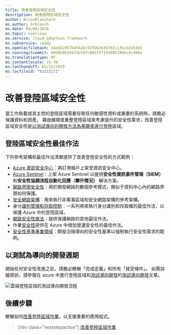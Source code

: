 ```yaml
---
title: 改善登陸區域安全性
description: 改善登陸區域安全性
author: BrianBlanchard
ms.author: brblanch
ms.date: 04/04/2020
ms.topic: overview
ms.service: cloud-adoption-framework
ms.subservice: ready
ms.openlocfilehash: 3debb2057b4f4a6c925b62b3d783c135c5d2b3bb
ms.sourcegitcommit: 60d8b863d431b5d7c005f2f14488620b6c4c49be
ms.translationtype: MT
ms.contentlocale: zh-TW
ms.lasthandoff: 05/12/2020
ms.locfileid: "83215172"
---
```

<!-- cSpell:ignore SIEM -->

# <a name="improve-landing-zone-security"></a>改善登陸區域安全性

當工作負載或其主控的登陸區域需要存取任何敏感性資料或重要的系統時，請務必保護資料和資產。 藉由展開或重整登陸區域來考慮提升的安全性需求，改善登陸區域安全性是[以測試導向的開發方法為基礎來進行登陸](./test-driven-development.md)區域。

## <a name="landing-zone-security-best-practices"></a>登陸區域安全性最佳作法

下列參考架構和最佳作法清單提供了改善登陸安全性的方式範例：

- [Azure 資訊安全中心](https://docs.microsoft.com/azure/security-center/security-center-get-started?toc=/azure/cloud-adoption-framework/toc.json&bc=/azure/cloud-adoption-framework/_bread/toc.json)：將訂用帳戶上架至資訊安全中心。
- [Azure Sentinel](https://docs.microsoft.com/azure/sentinel/quickstart-onboard?toc=/azure/cloud-adoption-framework/toc.json&bc=/azure/cloud-adoption-framework/_bread/toc.json)：上架 Azure Sentinel 以提供**安全性資訊事件管理（SIEM）** 和**安全性協調流程自動化回應（攀升情況）** 解決方案。
- [網路界限安全性](../../reference/networking-vdc.md)：用於開發網路的數個參考模式，類似于資料中心內的網路界限如何保護。
- [安全網路架構](https://docs.microsoft.com/azure/architecture/reference-architectures/dmz/secure-vnet-dmz?toc=/azure/cloud-adoption-framework/toc.json&bc=/azure/cloud-adoption-framework/_bread/toc.json)：用來執行非軍事區域和安全網路架構的參考架構。
- 身分[識別管理和存取控制](https://docs.microsoft.com/azure/security/fundamentals/identity-management-best-practices?toc=/azure/cloud-adoption-framework/toc.json&bc=/azure/cloud-adoption-framework/_bread/toc.json)：一系列用來執行身分識別和存取權的最佳作法，以保護 Azure 中的登陸區域。
- [網路安全性做法](https://docs.microsoft.com/azure/security/fundamentals/network-best-practices?toc=/azure/cloud-adoption-framework/toc.json&bc=/azure/cloud-adoption-framework/_bread/toc.json)：提供保護網路的其他最佳作法。
- 作業[安全性](https://docs.microsoft.com/azure/security/fundamentals/operational-best-practices?toc=/azure/cloud-adoption-framework/toc.json&bc=/azure/cloud-adoption-framework/_bread/toc.json)提供在 Azure 中增加營運安全性的最佳作法。
- [安全性基準專業領域](../../govern/guides/complex/security-baseline-improvement.md#incremental-improvement-of-the-best-practices)：開發治理導向的安全性基準以強制執行安全性需求的範例。

## <a name="test-driven-development-cycle"></a>以測試為導向的開發週期

開始任何安全性改進之前，請務必瞭解「完成定義」和所有「接受條件」。 如需詳細資訊，請參閱在 azure 中進行登陸區域和[測試導向開發](./azure-test-driven-development.md)的[測試導向開發](./test-driven-development.md)文章。

![雲端登陸區域的測試導向開發流程](../../_images/ready/test-driven-development-process.png)

## <a name="next-steps"></a>後續步驟

瞭解如何[改善登陸區域作業](./landing-zone-operations.md)，以支援重要的應用程式。

> [!div class="nextstepaction"]
> [改善登陸區域作業](./landing-zone-operations.md)
